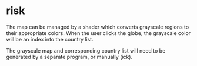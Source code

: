 # risk

The map can be managed by a shader which converts grayscale regions to their appropriate colors.  When the user clicks
the globe, the grayscale color will be an index into the country list.

The grayscale map and corresponding country list will need to be generated by a separate program, or manually (ick).
